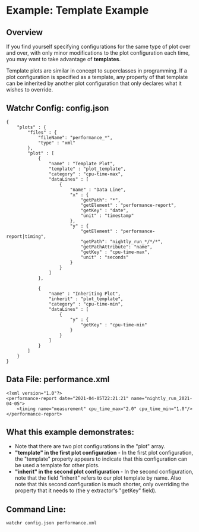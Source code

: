 # Example:  Template Example

## Overview

If you find yourself specifying configurations for the same type of plot over and over, with only minor modifications to the plot configuration each time, you may want to take advantage of **templates**.

Template plots are similar in concept to superclasses in programming.  If a plot configuration is specified as a template, any property of that template can be inherited by another plot configuration that only declares what it wishes to override.

## Watchr Config:  config.json

	{
	    "plots" : {
	        "files" : {
	            "fileName": "performance_*",
	            "type" : "xml"
	        },
	       	"plot" : [
				{
                    "name" : "Template Plot",
					"template" : "plot_template",
					"category" : "cpu-time-max",
					"dataLines" : [
						{
							"name" : "Data Line",
							"x" : {
								"getPath": "*",
		                        "getElement" : "performance-report",
		                        "getKey" : "date",
								"unit" : "timestamp"
							},
							"y" : {
								"getElement" : "performance-report|timing",
		                        "getPath": "nightly_run_*/*/*",
								"getPathAttribute": "name",
		                        "getKey" : "cpu-time-max",							
								"unit" : "seconds"
							}
						}
					]
				},
		
		        {
                    "name" : "Inheriting Plot",
					"inherit" : "plot_template",
					"category" : "cpu-time-min",
					"dataLines" : [
						{
							"y" : {
								"getKey" : "cpu-time-min"
							}
						}
					]
				}
			]
	    }
	}

## Data File:  performance.xml

	<?xml version="1.0"?>
	<performance-report date="2021-04-05T22:21:21" name="nightly_run_2021-04-05">
	    <timing name="measurement" cpu_time_max="2.0" cpu_time_min="1.0"/>
	</performance-report>

## What this example demonstrates:

* Note that there are two plot configurations in the "plot" array.
* **"template" in the first plot configuration** - In the first plot configuration, the "template" property appears to indicate that this configuration can be used a template for other plots. 
* **"inherit" in the second plot configuration** - In the second configuration, note that the field "inherit" refers to our plot template by name.  Also note that this second configuration is much shorter, only overriding the property that it needs to (the y extractor's "getKey" field).

## Command Line:

	watchr config.json performance.xml